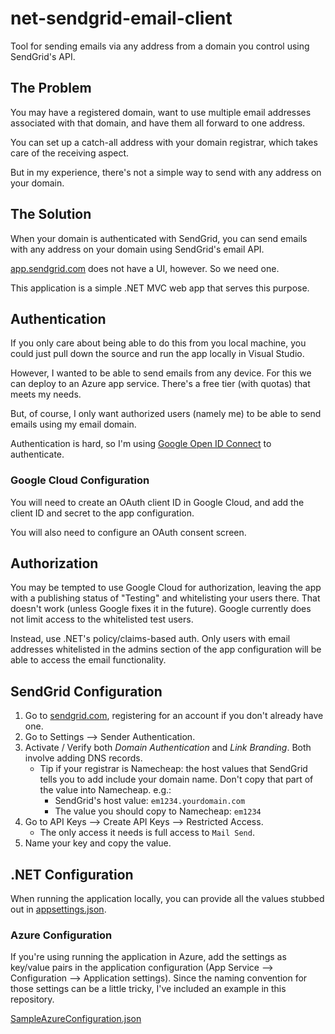 # net-sendgrid-email-client

Tool for sending emails via any address from a domain you control using SendGrid's API.

## The Problem

You may have a registered domain, want to use multiple email addresses associated with that domain, and have them all forward to one address.

You can set up a catch-all address with your domain registrar, which takes care of the receiving aspect.

But in my experience, there's not a simple way to send with any address on your domain.

## The Solution

When your domain is authenticated with SendGrid, you can send emails with any address on your domain using SendGrid's email API.

[app.sendgrid.com](https://app.sendgrid.com/) does not have a UI, however. So we need one.

This application is a simple .NET MVC web app that serves this purpose.

## Authentication

If you only care about being able to do this from you local machine, you could just pull down the source and run the app locally in Visual Studio.

However, I wanted to be able to send emails from any device. For this we can deploy to an Azure app service. There's a free tier (with quotas) that meets my needs.

But, of course, I only want authorized users (namely me) to be able to send emails using my email domain.

Authentication is hard, so I'm using [Google Open ID Connect](https://developers.google.com/identity/protocols/oauth2/openid-connect) to authenticate.

### Google Cloud Configuration

You will need to create an OAuth client ID in Google Cloud, and add the client ID and secret to the app configuration.

You will also need to configure an OAuth consent screen.

## Authorization

You may be tempted to use Google Cloud for authorization, leaving the app with a publishing status of "Testing" and whitelisting your users there. That doesn't work (unless Google fixes it in the future). Google currently does not limit access to the whitelisted test users.

Instead, use .NET's policy/claims-based auth. Only users with email addresses whitelisted in the admins section of the app configuration will be able to access the email functionality.

## SendGrid Configuration

1. Go to [sendgrid.com](https://sendgrid.com/), registering for an account if you don't already have one.
2. Go to Settings --> Sender Authentication.
3. Activate / Verify both *Domain Authentication* and *Link Branding*. Both involve adding DNS records.
    * Tip if your registrar is Namecheap: the host values that SendGrid tells you to add include your domain name. Don't copy that part of the value into Namecheap. e.g.:
        * SendGrid's host value: `em1234.yourdomain.com`
        * The value you should copy to Namecheap: `em1234`
4. Go to API Keys --> Create API Keys --> Restricted Access.
    * The only access it needs is full access to `Mail Send`.
5. Name your key and copy the value.

## .NET Configuration

When running the application locally, you can provide all the values stubbed out in [appsettings.json](/src/NetSendGridEmailClient.Web/appsettings.json).

### Azure Configuration

If you're using running the application in Azure, add the settings as key/value pairs in the application configuration (App Service --> Configuration --> Application settings). Since the naming convention for those settings can be a little tricky, I've included an example in this repository.

[SampleAzureConfiguration.json](SampleAzureConfiguration.json)




